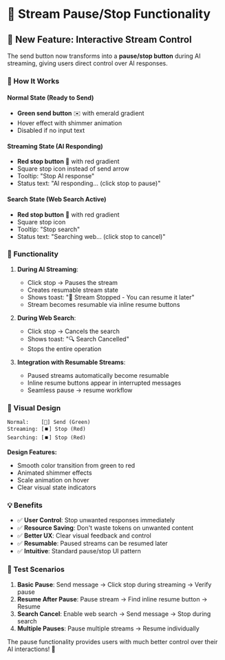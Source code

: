 # 🛑 Stream Pause/Stop Functionality

## **🚀 New Feature: Interactive Stream Control**

The send button now transforms into a **pause/stop button** during AI streaming, giving users direct control over AI responses.

### **🎯 How It Works**

#### **Normal State (Ready to Send)**
- **Green send button** ✉️ with emerald gradient
- Hover effect with shimmer animation
- Disabled if no input text

#### **Streaming State (AI Responding)**
- **Red stop button** 🛑 with red gradient  
- Square stop icon instead of send arrow
- Tooltip: "Stop AI response"
- Status text: "AI responding... (click stop to pause)"

#### **Search State (Web Search Active)**
- **Red stop button** 🛑 with red gradient
- Square stop icon
- Tooltip: "Stop search"
- Status text: "Searching web... (click stop to cancel)"

### **🔧 Functionality**

1. **During AI Streaming**:
   - Click stop → Pauses the stream
   - Creates resumable stream state
   - Shows toast: "🛑 Stream Stopped - You can resume it later"
   - Stream becomes resumable via inline resume buttons

2. **During Web Search**:
   - Click stop → Cancels the search
   - Shows toast: "🔍 Search Cancelled"
   - Stops the entire operation

3. **Integration with Resumable Streams**:
   - Paused streams automatically become resumable
   - Inline resume buttons appear in interrupted messages
   - Seamless pause → resume workflow

### **🎨 Visual Design**

```
Normal:    [🚀] Send (Green)
Streaming: [⏹️] Stop (Red) 
Searching: [⏹️] Stop (Red)
```

**Design Features:**
- Smooth color transition from green to red
- Animated shimmer effects
- Scale animation on hover
- Clear visual state indicators

### **💡 Benefits**

- ✅ **User Control**: Stop unwanted responses immediately
- ✅ **Resource Saving**: Don't waste tokens on unwanted content  
- ✅ **Better UX**: Clear visual feedback and control
- ✅ **Resumable**: Paused streams can be resumed later
- ✅ **Intuitive**: Standard pause/stop UI pattern

### **🧪 Test Scenarios**

1. **Basic Pause**: Send message → Click stop during streaming → Verify pause
2. **Resume After Pause**: Pause stream → Find inline resume button → Resume
3. **Search Cancel**: Enable web search → Send message → Stop during search
4. **Multiple Pauses**: Pause multiple streams → Resume individually

The pause functionality provides users with much better control over their AI interactions! 🎉 